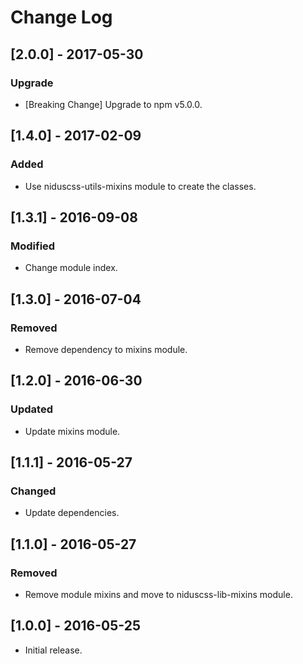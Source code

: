 # Change Log

## [2.0.0] - 2017-05-30

### Upgrade
- [Breaking Change] Upgrade to npm v5.0.0.


## [1.4.0] - 2017-02-09

### Added
- Use niduscss-utils-mixins module to create the classes.


## [1.3.1] - 2016-09-08

### Modified
- Change module index.


## [1.3.0] - 2016-07-04

### Removed
- Remove dependency to mixins module.


## [1.2.0] - 2016-06-30

### Updated
- Update mixins module.


## [1.1.1] - 2016-05-27

### Changed
- Update dependencies.


## [1.1.0] - 2016-05-27

### Removed
- Remove module mixins and move to niduscss-lib-mixins module.


## [1.0.0] - 2016-05-25

* Initial release.
